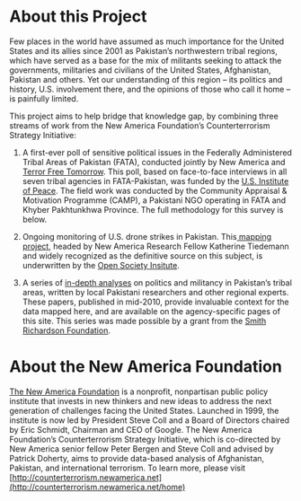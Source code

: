 # About this Project
Few places in the world have assumed as much importance for the United States and its allies since 2001 as Pakistan’s northwestern tribal regions, which have served as a base for the mix of militants seeking to attack the governments, militaries and civilians of the United States, Afghanistan, Pakistan and others. Yet our understanding of this region – its politics and history, U.S. involvement there, and the opinions of those who call it home – is painfully limited.  

This project aims to help bridge that knowledge gap, by combining three streams of work from the New America Foundation’s Counterterrorism Strategy Initiative: 

1. A first-ever poll of sensitive political issues in the Federally Administered Tribal Areas of Pakistan (FATA), conducted jointly by New America and [Terror Free Tomorrow](http://www.terrorfreetomorrow.org).  This poll, based on face-to-face interviews in all seven tribal agencies in FATA-Pakistan, was funded by the [U.S. Institute of Peace](http://www.usip.org/).  The field work was conducted by the Community Appraisal & Motivation Programme (CAMP), a Pakistani NGO operating in FATA and Khyber Pakhtunkhwa Province. The full methodology for this survey is below. 

2. Ongoing monitoring of U.S. drone strikes in Pakistan.  This[ mapping project](http://counterterrorism.newamerica.net/drones), headed by New America Research Fellow Katherine Tiedemann and widely recognized as the definitive source on this subject, is underwritten by the [Open Society Insitute](http://www.soros.org/). 

3. A series of [in-depth analyses](http://counterterrorism.newamerica.net/the_battle_for_pakistan) on politics and militancy in Pakistan’s tribal areas, written by local Pakistani researchers and other regional experts.  These papers, published in mid-2010, provide invaluable context for the data mapped here, and are available on the agency-specific pages of this site.  This series was made possible by a grant from the [Smith Richardson Foundation](http://www.srf.org/). 

# About the New America Foundation

[The New America Foundation](http://newamerica.net/) is a nonprofit, nonpartisan public policy institute that invests in new thinkers and new ideas to address the next generation of challenges facing the United States. Launched in 1999, the institute is now led by President Steve Coll and a Board of Directors chaired by Eric Schmidt, Chairman and CEO of Google. The New America Foundation’s Counterterrorism Strategy Initiative, which is co-directed by New America senior fellow Peter Bergen and Steve Coll and advised by Patrick Doherty, aims to provide data-based analysis of Afghanistan, Pakistan, and international terrorism. To learn more, please visit [http://counterterrorism.newamerica.net](http://counterterrorism.newamerica.net/home)
